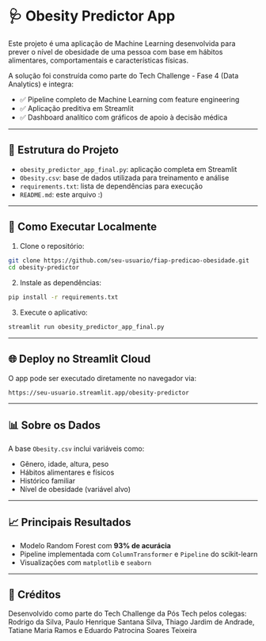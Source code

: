 
# 🩺 Obesity Predictor App

Este projeto é uma aplicação de Machine Learning desenvolvida para prever o nível de obesidade de uma pessoa com base em hábitos alimentares, comportamentais e características físicas.

A solução foi construída como parte do Tech Challenge - Fase 4 (Data Analytics) e integra:

- ✅ Pipeline completo de Machine Learning com feature engineering
- ✅ Aplicação preditiva em Streamlit
- ✅ Dashboard analítico com gráficos de apoio à decisão médica

---

## 📁 Estrutura do Projeto

- `obesity_predictor_app_final.py`: aplicação completa em Streamlit
- `Obesity.csv`: base de dados utilizada para treinamento e análise
- `requirements.txt`: lista de dependências para execução
- `README.md`: este arquivo :)

---

## 🚀 Como Executar Localmente

1. Clone o repositório:
```bash
git clone https://github.com/seu-usuario/fiap-predicao-obesidade.git
cd obesity-predictor
```

2. Instale as dependências:
```bash
pip install -r requirements.txt
```

3. Execute o aplicativo:
```bash
streamlit run obesity_predictor_app_final.py
```

---

## 🌐 Deploy no Streamlit Cloud

O app pode ser executado diretamente no navegador via:
```
https://seu-usuario.streamlit.app/obesity-predictor
```

---

## 📊 Sobre os Dados

A base `Obesity.csv` inclui variáveis como:

- Gênero, idade, altura, peso
- Hábitos alimentares e físicos
- Histórico familiar
- Nível de obesidade (variável alvo)

---

## 📈 Principais Resultados

- Modelo Random Forest com **93% de acurácia**
- Pipeline implementada com `ColumnTransformer` e `Pipeline` do scikit-learn
- Visualizações com `matplotlib` e `seaborn`

---

## 🧠 Créditos

Desenvolvido como parte do Tech Challenge da Pós Tech pelos colegas: Rodrigo da Silva, Paulo Henrique Santana Silva, Thiago Jardim de Andrade, Tatiane Maria Ramos e Eduardo Patrocina Soares Teixeira
